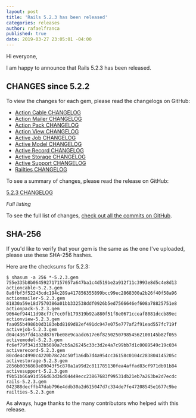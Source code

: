 ```yaml
---
layout: post
title: 'Rails 5.2.3 has been released'
categories: releases
author: rafaelfranca
published: true
date: 2019-03-27 23:05:01 -04:00
---
```

Hi everyone,

I am happy to announce that Rails 5.2.3 has been released.


## CHANGES since 5.2.2

To view the changes for each gem, please read the changelogs on GitHub:
* [Action Cable CHANGELOG](https://github.com/rails/rails/blob/v5.2.3/actioncable/CHANGELOG.md)
* [Action Mailer CHANGELOG](https://github.com/rails/rails/blob/v5.2.3/actionmailer/CHANGELOG.md)
* [Action Pack CHANGELOG](https://github.com/rails/rails/blob/v5.2.3/actionpack/CHANGELOG.md)
* [Action View CHANGELOG](https://github.com/rails/rails/blob/v5.2.3/actionview/CHANGELOG.md)
* [Active Job CHANGELOG](https://github.com/rails/rails/blob/v5.2.3/activejob/CHANGELOG.md)
* [Active Model CHANGELOG](https://github.com/rails/rails/blob/v5.2.3/activemodel/CHANGELOG.md)
* [Active Record CHANGELOG](https://github.com/rails/rails/blob/v5.2.3/activerecord/CHANGELOG.md)
* [Active Storage CHANGELOG](https://github.com/rails/rails/blob/v5.2.3/activestorage/CHANGELOG.md)
* [Active Support CHANGELOG](https://github.com/rails/rails/blob/v5.2.3/activesupport/CHANGELOG.md)
* [Railties CHANGELOG](https://github.com/rails/rails/blob/v5.2.3/railties/CHANGELOG.md)

To see a summary of changes, please read the release on GitHub:

[5.2.3 CHANGELOG](https://github.com/rails/rails/releases/tag/v5.2.3)

*Full listing*

To see the full list of changes, [check out all the commits on
GitHub](https://github.com/rails/rails/compare/v5.2.2...v5.2.3).

## SHA-256

If you'd like to verify that your gem is the same as the one I've uploaded,
please use these SHA-256 hashes.

Here are the checksums for 5.2.3:

```
$ shasum -a 256 *-5.2.3.gem
755e335b8b064592717157057a647ba1c4d519be2a912f11c3993e8d5c4e8d13  actioncable-5.2.3.gem
8a6fbf3f52243cdc194c289a417856355899bcc99ec2868300a2b26f40f58a96  actionmailer-5.2.3.gem
81830a59e18d7570386a01bb332538ddf0926b5ed7566646ef608a78825751e8  actionpack-5.2.3.gem
9064ef94411d98cf7c7cc0fb179319b92a880f51f8e0671cceaf8081dccb89ec  actionview-5.2.3.gem
faa055b4986b0d3183ebd8169d82ef491dc947e075e777af2f91ead557fc719f  activejob-5.2.3.gem
d04c4367fd41a2d8767be08e9caadc617e6f825025079854562100145b82f055  activemodel-5.2.3.gem
fc6ef79f341d32b5690a7cb5a26245c33c3d2e4a7c99bb7d1c0089549c19c034  activerecord-5.2.3.gem
80cde4c4990c4220b78c24c50f1a6db7d4a954cc36158c0104c283804145205c  activestorage-5.2.3.gem
2856b0036869e89043f5c870a1a99d2c811785130fea4affad83cf971db91b84  activesupport-5.2.3.gem
f9b51b66a91d556d63d36d04449ecc23867683f99531db21eb7a263be2d7ecdc  rails-5.2.3.gem
042388decffb47dab796e4ddb30a2d615047d7c334de7fe47208545e1677c9be  railties-5.2.3.gem
```

As always, huge thanks to the many contributors who helped with this release.

